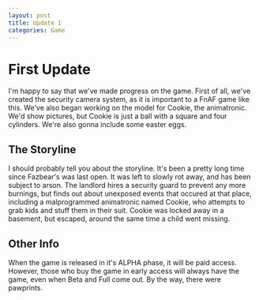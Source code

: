 ```yaml
---
layout: post
title: Update 1
categories: Game
---
```

# First Update
I'm happy to say that we've made progress on the game. First of all, we've created the security camera system, as it is important to a FnAF game like this.
We've also began working on the model for Cookie, the animatronic. We'd show pictures, but Cookie is just a ball with a square and four cylinders.
We're also gonna include some easter eggs.
## The Storyline
I should probably tell you about the storyline. It's been a pretty long time since Fazbear's was last open. It was left to slowly rot away, and has been
subject to arson. The landlord hires a security guard to prevent any more burnings, but finds out about unexposed events that occured at that place,
including a malprogrammed animatronic named Cookie, who attempts to grab kids and stuff them in their suit. Cookie was locked away in a basement, but escaped, around
the same time a child went missing.
## Other Info
When the game is released in it's ALPHA phase, it will be paid access. However, those who buy the game in early access will always have the game,
even when Beta and Full come out. By the way, there were pawprints.

